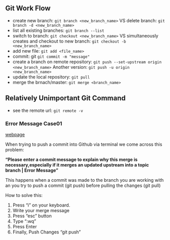 
## Git Work Flow

* create new branch: `git branch <new_branch_name>` VS delete branch: `git branch -d <new_branch_name>`
* list all existing branches: `git branch --list`
* switch to branch: `git checkout <new_branch_name>` VS simultaneously creates and checkout to new branch: `git checkout -b <new_branch_name>`
* add new file: `git add <file_name>`
* commit: git `git commit -m "message"`
* create a branch on remote repository: `git push --set-upstream origin <new_branch_name>` Another version: `git push -u origin <new_branch_name>`
* update the local repository: `git pull`
* merge the brnach/master: `git merge <branch_name>`

## Relatively Unimportant Git Command
* see the remote url: `git remote -v`


### Error Message Case01

[webpage](https://mrvirk.com/blog/2018/01/27/solution-githubgitlab-please-enter-a-commit-message-to-explain-why-this-merge-is-necessaryespecially-if-it-merges-an-updated-upstream-into-a-topic-branch-error-message/)

When trying to push a commit into Github via terminal we come across this problem:

**“Please enter a commit message to explain why this merge is necessary,especially if it merges an updated upstream into a topic branch | Error Message”**

This happens when a commit was made to the branch you are working with an you try to push a commit (git push) before pulling the changes (git pull)

How to solve this:

1. Press “i” on your keyboard.
2. Write your merge message
3. Press “esc” button
4. Type “:wq”
5. Press Enter
6. Finally, Push Changes “git push”

